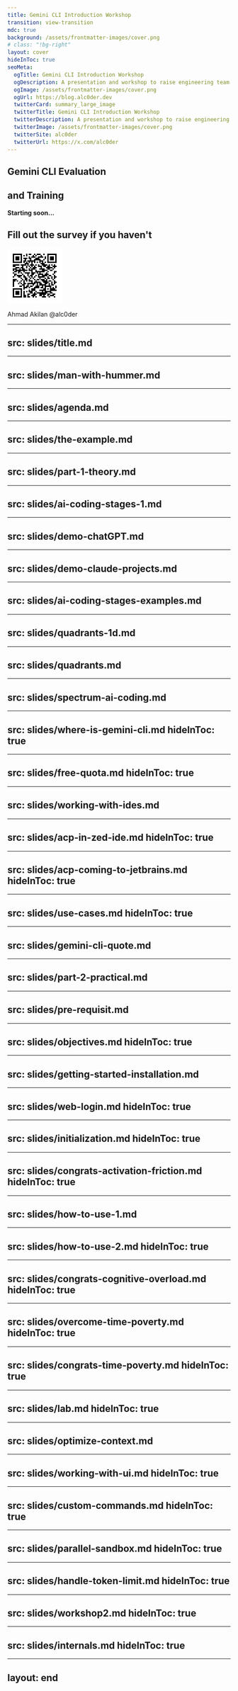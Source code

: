 ```yaml
---
title: Gemini CLI Introduction Workshop
transition: view-transition
mdc: true
background: /assets/frontmatter-images/cover.png
# class: "!bg-right"
layout: cover
hideInToc: true
seoMeta:
  ogTitle: Gemini CLI Introduction Workshop
  ogDescription: A presentation and workshop to raise engineering team about Gemini CLI
  ogImage: /assets/frontmatter-images/cover.png
  ogUrl: https://blog.alc0der.dev
  twitterCard: summary_large_image
  twitterTitle: Gemini CLI Introduction Workshop
  twitterDescription: A presentation and workshop to raise engineering team about Gemini CLI
  twitterImage: /assets/frontmatter-images/cover.png
  twitterSite: alc0der
  twitterUrl: https://x.com/alc0der
---
```


## Gemini CLI Evaluation
## and Training

**Starting soon...**

## Fill out the survey if you haven't

![qr](./assets/qr.png)

Ahmad Akilan
<octicon-mark-github-16 /> @alc0der

---
src: slides/title.md
---

---
src: slides/man-with-hummer.md
---

---
src: slides/agenda.md
---

---
src: slides/the-example.md
---

---
src: slides/part-1-theory.md
---

---
src: slides/ai-coding-stages-1.md
---

---
src: slides/demo-chatGPT.md
---

---
src: slides/demo-claude-projects.md
---

---
src: slides/ai-coding-stages-examples.md
---

---
src: slides/quadrants-1d.md
---

---
src: slides/quadrants.md
---

---
src: slides/spectrum-ai-coding.md
---

---
src: slides/where-is-gemini-cli.md
hideInToc: true
---

---
src: slides/free-quota.md
hideInToc: true
---

---
src: slides/working-with-ides.md
---

---
src: slides/acp-in-zed-ide.md
hideInToc: true
---

---
src: slides/acp-coming-to-jetbrains.md
hideInToc: true
---


---
src: slides/use-cases.md
hideInToc: true
---

---
src: slides/gemini-cli-quote.md
---

---
src: slides/part-2-practical.md
---

---
src: slides/pre-requisit.md
---

---
src: slides/objectives.md
hideInToc: true
---

---
src: slides/getting-started-installation.md
---

---
src: slides/web-login.md
hideInToc: true
---

---
src: slides/initialization.md
hideInToc: true
---

---
src: slides/congrats-activation-friction.md
hideInToc: true
---

---
src: slides/how-to-use-1.md
---

---
src: slides/how-to-use-2.md
hideInToc: true
---

---
src: slides/congrats-cognitive-overload.md
hideInToc: true
---

---
src: slides/overcome-time-poverty.md
hideInToc: true
---

---
src: slides/congrats-time-poverty.md
hideInToc: true
---

---
src: slides/lab.md
hideInToc: true
---

---
src: slides/optimize-context.md
---

---
src: slides/working-with-ui.md
hideInToc: true
---

---
src: slides/custom-commands.md
hideInToc: true
---

---
src: slides/parallel-sandbox.md
hideInToc: true
---

---
src: slides/handle-token-limit.md
hideInToc: true
---

---
src: slides/workshop2.md
hideInToc: true
---

---
src: slides/internals.md
hideInToc: true
---

---
layout: end
---
